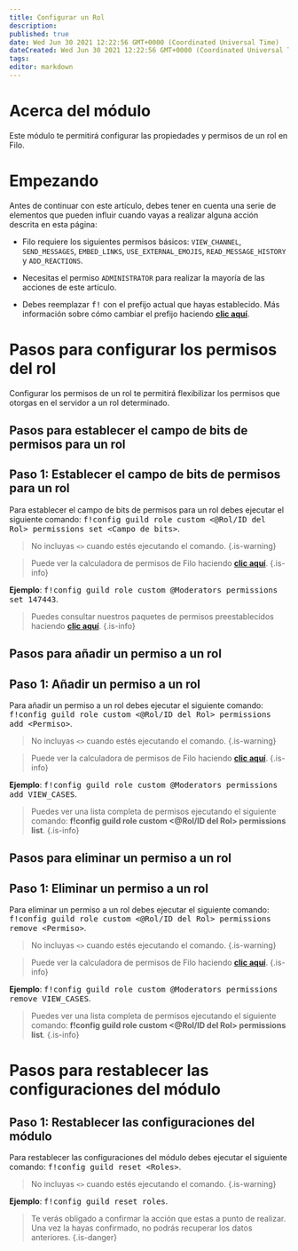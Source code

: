 ```yaml
---
title: Configurar un Rol
description:
published: true
date: Wed Jun 30 2021 12:22:56 GMT+0000 (Coordinated Universal Time)
dateCreated: Wed Jun 30 2021 12:22:56 GMT+0000 (Coordinated Universal Time)
tags:
editor: markdown
---
```


# Acerca del módulo

Este módulo te permitirá configurar las propiedades y permisos de un rol en Filo.

# Empezando

Antes de continuar con este artículo, debes tener en cuenta una serie de elementos que pueden influir cuando vayas a realizar alguna acción descrita en esta página:

- Filo requiere los siguientes permisos básicos: ``VIEW_CHANNEL``, ``SEND_MESSAGES``, ``EMBED_LINKS``, ``USE_EXTERNAL_EMOJIS``, ``READ_MESSAGE_HISTORY`` y ``ADD_REACTIONS``.

- Necesitas el permiso ``ADMINISTRATOR`` para realizar la mayoría de las acciones de este artículo.

- Debes reemplazar <kbd>f!</kbd> con el prefijo actual que hayas establecido. Más información sobre cómo cambiar el prefijo haciendo **[clic aquí](https://wiki.filobot.xyz/es/modules/prefix)**.

# Pasos para configurar los permisos del rol

Configurar los permisos de un rol te permitirá flexibilizar los permisos que otorgas en el servidor a un rol determinado.

## Pasos para establecer el campo de bits de permisos para un rol

## **Paso 1**: Establecer el campo de bits de permisos para un rol

Para establecer el campo de bits de permisos para un rol debes ejecutar el siguiente comando: <kbd>f!config guild role custom \<@Rol/ID del Rol> permissions set \<Campo de bits></kbd>.

> No incluyas ``<>`` cuando estés ejecutando el comando.
{.is-warning}

> Puede ver la calculadora de permisos de Filo haciendo **[clic aquí](https://filobot.xyz/calculator)**.
{.is-info}

**Ejemplo**: <kbd>f!config guild role custom @Moderators permissions set 147443</kbd>.

> Puedes consultar nuestros paquetes de permisos preestablecidos haciendo **[clic aquí](https://wiki.filobot.xyz/es/modules/guild/role/preset-packages)**.
{.is-info}

## Pasos para añadir un permiso a un rol

## **Paso 1**: Añadir un permiso a un rol

Para añadir un permiso a un rol debes ejecutar el siguiente comando: <kbd>f!config guild role custom \<@Rol/ID del Rol> permissions add \<Permiso></kbd>.

> No incluyas ``<>`` cuando estés ejecutando el comando.
{.is-warning}

> Puede ver la calculadora de permisos de Filo haciendo **[clic aquí](https://filobot.xyz/calculator)**.
{.is-info}

**Ejemplo**: <kbd>f!config guild role custom @Moderators permissions add VIEW_CASES</kbd>.

> Puedes ver una lista completa de permisos ejecutando el siguiente comando: **f!config guild role custom \<@Rol/ID del Rol> permissions list**.
{.is-info}

## Pasos para eliminar un permiso a un rol

## **Paso 1**: Eliminar un permiso a un rol

Para eliminar un permiso a un rol debes ejecutar el siguiente comando: <kbd>f!config guild role custom \<@Rol/ID del Rol> permissions remove \<Permiso></kbd>.

> No incluyas ``<>`` cuando estés ejecutando el comando.
{.is-warning}

> Puede ver la calculadora de permisos de Filo haciendo **[clic aquí](https://filobot.xyz/calculator)**.
{.is-info}

**Ejemplo**: <kbd>f!config guild role custom @Moderators permissions remove VIEW_CASES</kbd>.

> Puedes ver una lista completa de permisos ejecutando el siguiente comando: **f!config guild role custom \<@Rol/ID del Rol> permissions list**.
{.is-info}

# Pasos para restablecer las configuraciones del módulo

## **Paso 1**: Restablecer las configuraciones del módulo

Para restablecer las configuraciones del módulo debes ejecutar el siguiente comando: <kbd>f!config guild reset \<Roles></kbd>.

> No incluyas ``<>`` cuando estés ejecutando el comando.
{.is-warning}

**Ejemplo**: <kbd>f!config guild reset roles</kbd>.

> Te verás obligado a confirmar la acción que estas a punto de realizar. Una vez la hayas confirmado, no podrás recuperar los datos anteriores.
{.is-danger}
